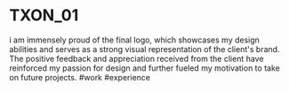 # TXON_01
i am immensely proud of the final logo, which showcases my design abilities and serves as a strong visual representation of the client's brand. The positive feedback and appreciation received from the client have reinforced my passion for design and further fueled my motivation to take on future projects. #work #experience
